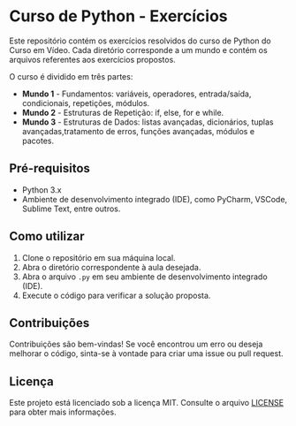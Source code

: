 # Curso de Python - Exercícios

Este repositório contém os exercícios resolvidos do curso de Python do Curso em Vídeo. Cada diretório corresponde a um mundo e contém os arquivos referentes aos exercícios propostos.

O curso é dividido em três partes: 

- **Mundo 1** - Fundamentos: variáveis, operadores, entrada/saída, condicionais, repetições, módulos.
- **Mundo 2** - Estruturas de Repetição: if, else, for e while.
- **Mundo 3** - Estruturas de Dados: listas avançadas, dicionários, tuplas avançadas,tratamento de erros, funções avançadas, módulos e pacotes.

## Pré-requisitos

- Python 3.x
- Ambiente de desenvolvimento integrado (IDE), como PyCharm, VSCode, Sublime Text, entre outros.

## Como utilizar

1. Clone o repositório em sua máquina local.
2. Abra o diretório correspondente à aula desejada.
3. Abra o arquivo `.py` em seu ambiente de desenvolvimento integrado (IDE).
4. Execute o código para verificar a solução proposta.

## Contribuições

Contribuições são bem-vindas! Se você encontrou um erro ou deseja melhorar o código, sinta-se à vontade para criar uma issue ou pull request.

## Licença

Este projeto está licenciado sob a licença MIT. Consulte o arquivo [LICENSE](LICENSE) para obter mais informações.
